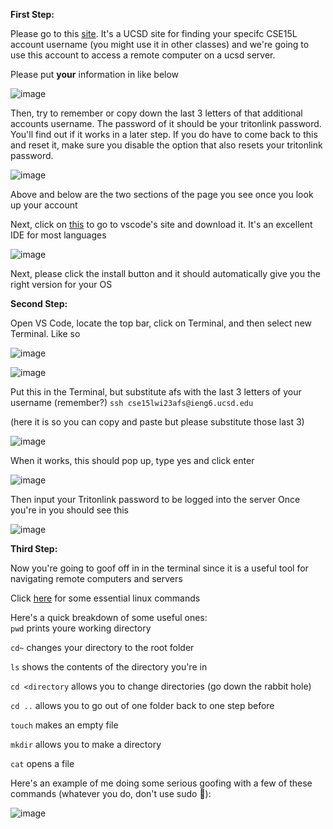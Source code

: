 **First Step:**  


Please go to this [site](https://sdacs.ucsd.edu/~icc/index.php). It's a UCSD site for finding your specifc CSE15L account username (you might use it in other classes) and we're going to use this account to access a remote computer on a ucsd server.

Please put **your** information in like below  

![image](https://maximpodgore.github.io/cse15l-lab-reports/img1.png)  

Then, try to remember or copy down the last 3 letters of that additional accounts username. The password of it should be your tritonlink password. You'll find out if it works in a later step. If you do have to come back to this and reset it, make sure you disable the option that also resets your tritonlink password.  

![image](https://maximpodgore.github.io/cse15l-lab-reports/img2.png)  

Above and below are the two sections of the page you see once you look up your account

Next, click on [this](https://code.visualstudio.com/) to go to vscode's site and download it. It's an excellent IDE for most languages

![image](https://maximpodgore.github.io/cse15l-lab-reports/img3.png)  

Next, please click the install button and it should automatically give you the right version for your OS

**Second Step:**  

Open VS Code, locate the top bar, click on Terminal, and then select new Terminal. Like so  

![image](https://user-images.githubusercontent.com/56902053/214762802-a67f502a-7397-40fc-9b11-4fac39289f97.png)  

![image](https://user-images.githubusercontent.com/56902053/214762893-9ec54187-db96-4dcd-8202-7a811aa64ac9.png)

Put this in the Terminal, but substitute afs with the last 3 letters of your username (remember?)
`ssh cse15lwi23afs@ieng6.ucsd.edu` 

(here it is so you can copy and paste but please substitute those last 3)

![image](https://maximpodgore.github.io/cse15l-lab-reports/img4.png)  

When it works, this should pop up, type yes and click enter

![image](https://maximpodgore.github.io/cse15l-lab-reports/img5.png)  

Then input your Tritonlink password to be logged into the server
Once you're in you should see this  

![image](https://maximpodgore.github.io/cse15l-lab-reports/img6.png)  

**Third Step:**  

Now you're going to goof off in in the terminal since it is a useful tool for navigating remote computers and servers  

Click [here](https://opensource.com/article/22/5/essential-linux-commands) for some essential linux commands  

Here's a quick breakdown of some useful ones:  
`pwd` prints youre working directory  

`cd~` changes your directory to the root folder  

`ls` shows the contents of the directory you're in  

`cd <directory` allows you to change directories (go down the rabbit hole)  

`cd ..` allows you to go out of one folder back to one step before  

`touch` makes an empty file  

`mkdir` allows you to make a directory  

`cat` opens a file

Here's an example of me doing some serious goofing with a few of these commands (whatever you do, don't use sudo 🔫): 

![image](https://maximpodgore.github.io/cse15l-lab-reports/img7.png)  



